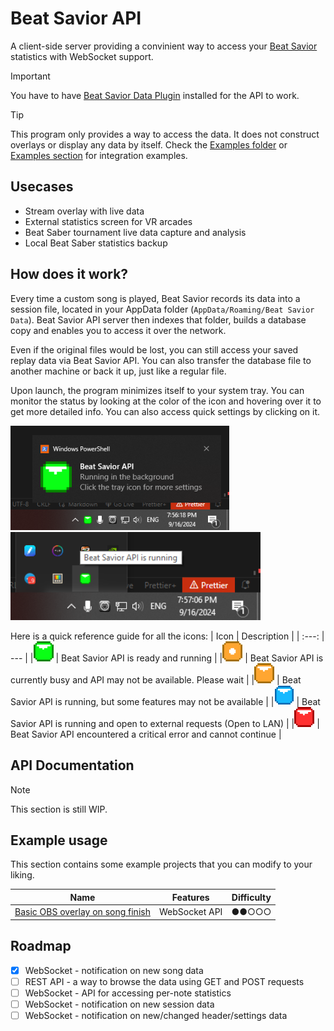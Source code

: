 # Beat Savior API
A client-side server providing a convinient way to access your [Beat Savior](https://github.com/Mystogan98/BeatSaviorData) statistics with WebSocket support. 

> [!IMPORTANT]
> You have to have [Beat Savior Data Plugin](https://github.com/Mystogan98/BeatSaviorData) installed for the API to work.

> [!TIP]
> This program only provides a way to access the data. It does not construct overlays or display any data by itself. Check the [Examples folder](examples/) or [Examples section](#example-usage) for integration examples.

## Usecases

- Stream overlay with live data
- External statistics screen for VR arcades
- Beat Saber tournament live data capture and analysis
- Local Beat Saber statistics backup

## How does it work?
Every time a custom song is played, Beat Savior records its data into a session file, located in your AppData folder (`AppData/Roaming/Beat Savior Data`). Beat Savior API server then indexes that folder, builds a database copy and enables you to access it over the network.

Even if the original files would be lost, you can still access your saved replay data via Beat Savior API. You can also transfer the database file to another machine or back it up, just like a regular file.

Upon launch, the program minimizes itself to your system tray. You can monitor the status by looking at the color of the icon and hovering over it to get more detailed info.
You can also access quick settings by clicking on it.

<img src="./github_assets/readme_files/notif.png" alt="Windows notification showing that the API is ready" width="350"/> <img src="./github_assets/readme_files/tray.png" alt="Green Beat Saber block with an arrow" width="400"/>

Here is a quick reference guide for all the icons:
|  Icon                                                                                      | Description | 
|                                   :---:                                                    | ---         |
|<img src="./assets/png/green_a.png" alt="Green Beat Saber block with an arrow" width="32"/> | Beat Savior API is ready and running |
|<img src="./assets/png/orange_d.png" alt="Orange Beat Saber block with a dot" width="32"/> | Beat Savior API is currently busy and API may not be available. Please wait |
|<img src="./assets/png/orange_a.png" alt="Orange Beat Saber block with an arrow" width="32"/> | Beat Savior API is running, but some features may not be available |
|<img src="./assets/png/blue_a.png" alt="Blue Beat Saber block with an arrow" width="32"/> | Beat Savior API is running and open to external requests (Open to LAN) |
|<img src="./assets/png/red_a.png" alt="Red Beat Saber block with an arrow" width="32"/> | Beat Savior API encountered a critical error and cannot continue |

## API Documentation

> [!NOTE]
> This section is still WIP.

## Example usage
This section contains some example projects that you can modify to your liking.

| Name                                                              | Features      | Difficulty |
| ---                                                               | ---           |    :---:   |
| [Basic OBS overlay on song finish](examples/obs_basic_renderer/)  | WebSocket API |    ●●○○○   |


## Roadmap
- [x] WebSocket - notification on new song data
- [ ] REST API - a way to browse the data using GET and POST requests
- [ ] WebSocket - API for accessing per-note statistics
- [ ] WebSocket - notification on new session data
- [ ] WebSocket - notification on new/changed header/settings data